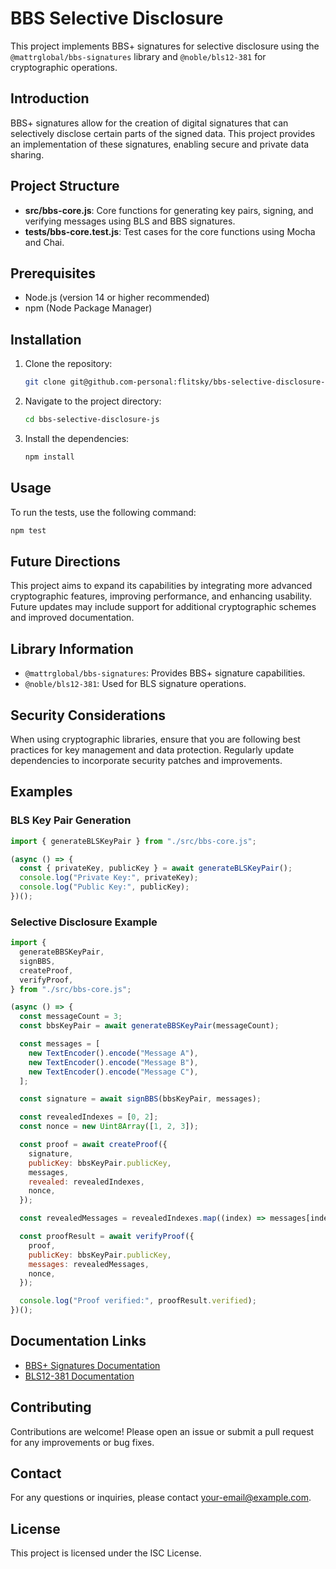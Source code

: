 # BBS Selective Disclosure

This project implements BBS+ signatures for selective disclosure using the `@mattrglobal/bbs-signatures` library and `@noble/bls12-381` for cryptographic operations.

## Introduction

BBS+ signatures allow for the creation of digital signatures that can selectively disclose certain parts of the signed data. This project provides an implementation of these signatures, enabling secure and private data sharing.

## Project Structure

- **src/bbs-core.js**: Core functions for generating key pairs, signing, and verifying messages using BLS and BBS signatures.
- **tests/bbs-core.test.js**: Test cases for the core functions using Mocha and Chai.

## Prerequisites

- Node.js (version 14 or higher recommended)
- npm (Node Package Manager)

## Installation

1. Clone the repository:

   ```bash
   git clone git@github.com-personal:flitsky/bbs-selective-disclosure-js.git
   ```

2. Navigate to the project directory:

   ```bash
   cd bbs-selective-disclosure-js
   ```

3. Install the dependencies:

   ```bash
   npm install
   ```

## Usage

To run the tests, use the following command:

```bash
npm test
```

## Future Directions

This project aims to expand its capabilities by integrating more advanced cryptographic features, improving performance, and enhancing usability. Future updates may include support for additional cryptographic schemes and improved documentation.

## Library Information

- `@mattrglobal/bbs-signatures`: Provides BBS+ signature capabilities.
- `@noble/bls12-381`: Used for BLS signature operations.

## Security Considerations

When using cryptographic libraries, ensure that you are following best practices for key management and data protection. Regularly update dependencies to incorporate security patches and improvements.

## Examples

### BLS Key Pair Generation

```javascript
import { generateBLSKeyPair } from "./src/bbs-core.js";

(async () => {
  const { privateKey, publicKey } = await generateBLSKeyPair();
  console.log("Private Key:", privateKey);
  console.log("Public Key:", publicKey);
})();
```

### Selective Disclosure Example

```javascript
import {
  generateBBSKeyPair,
  signBBS,
  createProof,
  verifyProof,
} from "./src/bbs-core.js";

(async () => {
  const messageCount = 3;
  const bbsKeyPair = await generateBBSKeyPair(messageCount);

  const messages = [
    new TextEncoder().encode("Message A"),
    new TextEncoder().encode("Message B"),
    new TextEncoder().encode("Message C"),
  ];

  const signature = await signBBS(bbsKeyPair, messages);

  const revealedIndexes = [0, 2];
  const nonce = new Uint8Array([1, 2, 3]);

  const proof = await createProof({
    signature,
    publicKey: bbsKeyPair.publicKey,
    messages,
    revealed: revealedIndexes,
    nonce,
  });

  const revealedMessages = revealedIndexes.map((index) => messages[index]);

  const proofResult = await verifyProof({
    proof,
    publicKey: bbsKeyPair.publicKey,
    messages: revealedMessages,
    nonce,
  });

  console.log("Proof verified:", proofResult.verified);
})();
```

## Documentation Links

- [BBS+ Signatures Documentation](https://github.com/mattrglobal/bbs-signatures)
- [BLS12-381 Documentation](https://github.com/paulmillr/noble-bls12-381)

## Contributing

Contributions are welcome! Please open an issue or submit a pull request for any improvements or bug fixes.

## Contact

For any questions or inquiries, please contact [your-email@example.com](mailto:your-email@example.com).

## License

This project is licensed under the ISC License.
